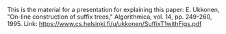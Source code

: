 This is the material for a presentation for explaining this paper:
E. Ukkonen, "On-line construction of suffix trees," Algorithmica, vol. 14, pp. 249-260, 1995.
Link: https://www.cs.helsinki.fi/u/ukkonen/SuffixT1withFigs.pdf
